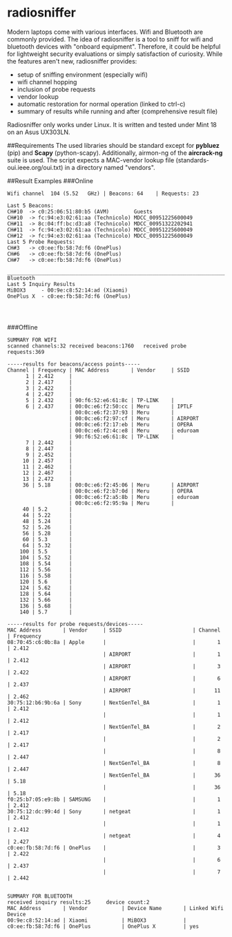 # radiosniffer
Modern laptops come with various interfaces. Wifi and Bluetooth are commonly provided. The idea of radiosniffer is a tool to sniff for wifi and bluetooth devices with "onboard equipment". Therefore, it could be helpful for lightweight security evaluations or simply satisfaction of curiosity. While the features aren't new, radiosniffer provides:
* setup of sniffing environment (especially wifi)
* wifi channel hopping
* inclusion of probe requests
* vendor lookup
* automatic restoration for normal operation (linked to ctrl-c)
* summary of results while running and after (comprehensive result file)

Radiosniffer only works under Linux. It is written and tested under Mint 18 on an Asus UX303LN.

##Requirements
The used libraries should be standard except for **pybluez** (pip) and **Scapy** (python-scapy). Additionally, airmon-ng of the **aircrack-ng** suite is used.
The script expects a MAC-vendor lookup file (standards-oui.ieee.org/oui.txt) in a directory named "vendors".

##Result Examples
###Online
```
Wifi channel  104 (5.52   GHz) | Beacons: 64    | Requests: 23

Last 5 Beacons:
CH#10  -> c0:25:06:51:80:b5 (AVM)        Guests
CH#10  -> fc:94:e3:02:61:aa (Technicolo) MDCC_00951225600049
CH#11  -> 8c:04:ff:bc:d3:a8 (Technicolo) MDCC_00951322202941
CH#11  -> fc:94:e3:02:61:aa (Technicolo) MDCC_00951225600049
CH#12  -> fc:94:e3:02:61:aa (Technicolo) MDCC_00951225600049
Last 5 Probe Requests:
CH#3   -> c0:ee:fb:58:7d:f6 (OnePlus)
CH#6   -> c0:ee:fb:58:7d:f6 (OnePlus)    
CH#7   -> c0:ee:fb:58:7d:f6 (OnePlus)     

_____________________________________________________________________________________________
Bluetooth
Last 5 Inquiry Results
MiBOX3     - 00:9e:c8:52:14:ad (Xiaomi)
OnePlus X  - c0:ee:fb:58:7d:f6 (OnePlus)




```
###Offline
```
SUMMARY FOR WIFI
scanned channels:32	received beacons:1760	received probe requests:369

-----results for beacons/access points-----
Channel | Frequency | MAC Address       | Vendor     | SSID
      1 | 2.412     | 
      2 | 2.417     | 
      3 | 2.422     | 
      4 | 2.427     | 
      5 | 2.432     | 90:f6:52:e6:61:8c | TP-LINK    | 
      6 | 2.437     | 00:0c:e6:f2:50:cc | Meru       | IPTLF
                    | 00:0c:e6:f2:37:93 | Meru       | 
                    | 00:0c:e6:f2:97:cf | Meru       | AIRPORT
                    | 00:0c:e6:f2:17:eb | Meru       | OPERA
                    | 00:0c:e6:f2:4c:e8 | Meru       | eduroam
                    | 90:f6:52:e6:61:8c | TP-LINK    | 
      7 | 2.442     | 
      8 | 2.447     | 
      9 | 2.452     | 
     10 | 2.457     | 
     11 | 2.462     | 
     12 | 2.467     | 
     13 | 2.472     | 
     36 | 5.18      | 00:0c:e6:f2:45:06 | Meru       | AIRPORT
                    | 00:0c:e6:f2:b7:0d | Meru       | OPERA
                    | 00:0c:e6:f2:a5:8b | Meru       | eduroam
                    | 00:0c:e6:f2:95:9a | Meru       | 
     40 | 5.2       | 
     44 | 5.22      | 
     48 | 5.24      | 
     52 | 5.26      | 
     56 | 5.28      | 
     60 | 5.3       | 
     64 | 5.32      | 
    100 | 5.5       | 
    104 | 5.52      | 
    108 | 5.54      | 
    112 | 5.56      | 
    116 | 5.58      | 
    120 | 5.6       | 
    124 | 5.62      | 
    128 | 5.64      | 
    132 | 5.66      | 
    136 | 5.68      | 
    140 | 5.7       | 

-----results for probe requests/devices-----
MAC Address       | Vendor     | SSID                       | Channel | Frequency 
08:70:45:c6:0b:8a | Apple      |                            |       1 | 2.412    
                               | AIRPORT                    |       1 | 2.412    
                               | AIRPORT                    |       3 | 2.422    
                               | AIRPORT                    |       6 | 2.437    
                               | AIRPORT                    |      11 | 2.462    
30:75:12:b6:9b:6a | Sony       | NextGenTel_BA              |       1 | 2.412    
                               |                            |       1 | 2.412    
                               | NextGenTel_BA              |       2 | 2.417    
                               |                            |       2 | 2.417    
                               |                            |       8 | 2.447    
                               | NextGenTel_BA              |       8 | 2.447    
                               | NextGenTel_BA              |      36 | 5.18     
                               |                            |      36 | 5.18     
f0:25:b7:05:e9:8b | SAMSUNG    |                            |       1 | 2.412    
30:75:12:dc:99:4d | Sony       | netgeat                    |       1 | 2.412    
                               |                            |       1 | 2.412    
                               | netgeat                    |       4 | 2.427
c0:ee:fb:58:7d:f6 | OnePlus    |                            |       3 | 2.422    
                               |                            |       6 | 2.437    
                               |                            |       7 | 2.442    


SUMMARY FOR BLUETOOTH
received inquiry results:25 	device count:2
MAC Address       | Vendor           | Device Name       | Linked Wifi Device
00:9e:c8:52:14:ad | Xiaomi           | MiBOX3            | 
c0:ee:fb:58:7d:f6 | OnePlus          | OnePlus X         | yes
```
